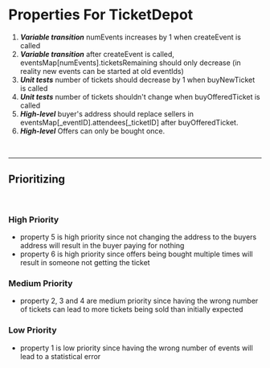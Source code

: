 # Properties For TicketDepot

1. ***Variable transition*** numEvents increases by 1 when createEvent is called
2. ***Variable transition*** after createEvent is called, eventsMap[numEvents].ticketsRemaining should only decrease (in reality new events can be started at old eventIds)
3. ***Unit tests*** number of tickets should decrease by 1 when buyNewTicket is called
4. ***Unit tests*** number of tickets shouldn't change when buyOfferedTicket is called
5. ***High-level*** buyer's address should replace sellers in eventsMap[_eventID].attendees[_ticketID] after buyOfferedTicket.
6. ***High-level*** Offers can only be bought once.

</br>

---

## Prioritizing

</br>

### High Priority

- property 5 is high priority since not changing the address to the buyers address will result in the buyer paying for nothing
- property 6 is high priority since offers being bought multiple times will result in someone not getting the ticket

### Medium Priority

- property 2, 3 and 4 are medium priority since having the wrong number of tickets can lead to more tickets being sold than initially expected

### Low Priority

- property 1 is low priority since having the wrong number of events will lead to a statistical error
